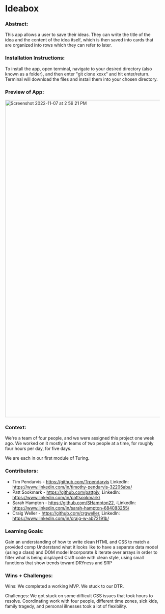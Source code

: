 # Ideabox

### Abstract:

This app allows a user to save their ideas. They can write the title of the idea and the content of the idea itself, which is then saved into cards that are organized into rows which they can refer to later.

### Installation Instructions:

To install the app, open terminal, navigate to your desired directory (also known as a folder), and then enter "git clone xxxx" and hit enter/return. Terminal will download the files and install them into your chosen directory.

### Preview of App:

<img width="1030" alt="Screenshot 2022-11-07 at 2 59 21 PM" src="https://user-images.githubusercontent.com/113863021/200424373-d3040e29-f526-4a8c-b7cd-bfa1bc3f256a.png">

### Context:

We're a team of four people, and we were assigned this project one week ago. We worked on it mostly in teams of two people at a time, for roughly four hours per day, for five days.

We are each in our first module of Turing.

### Contributors:

- Tim Pendarvis - https://github.com/Trpendarvis LinkedIn: https://www.linkedin.com/in/timothy-pendarvis-32205aba/
- Patt Sookmark - https://github.com/pattpjy, LinkedIn: https://www.linkedin.com/in/pattsookmark/
- Sarah Hampton - https://github.com/SHampton22, :LinkedIn: https://www.linkedin.com/in/sarah-hampton-684083255/
- Craig Weller - https://github.com/crgweller, LinkedIn: https://www.linkedin.com/in/craig-w-ab72191b/

### Learning Goals:

Gain an understanding of how to write clean HTML and CSS to match a provided comp
Understand what it looks like to have a separate data model (using a class) and DOM model
Incorporate & iterate over arrays in order to filter what is being displayed
Craft code with clean style, using small functions that show trends toward DRYness and SRP

### Wins + Challenges:

Wins: We completed a working MVP. We stuck to our DTR.

Challenges: We got stuck on some difficult CSS issues that took hours to resolve.
Coordinating work with four people, different time zones, sick kids, family tragedy, and personal illnesses took a lot of flexibility.

